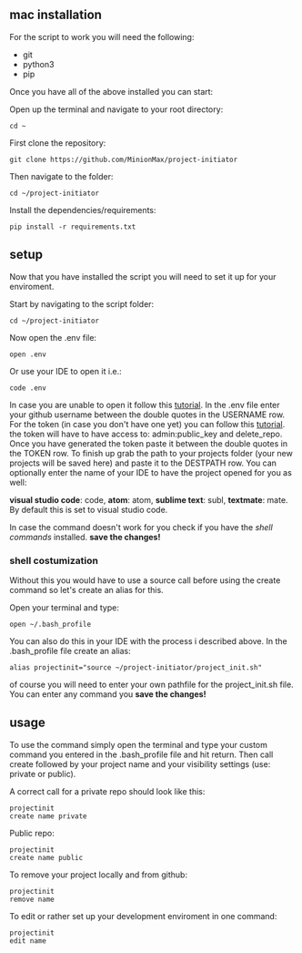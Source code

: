 ## mac installation
For the script to work you will need the following:
- git
- python3
- pip

Once you have all of the above installed you can start:

Open up the terminal and navigate to your root directory:
```shell
cd ~
```
First clone the repository:
```shell
git clone https://github.com/MinionMax/project-initiator
```
Then navigate to the folder:
```shell
cd ~/project-initiator
```
Install the dependencies/requirements:
```shell
pip install -r requirements.txt
```

## setup
Now that you have installed the script you will need to set it up for your enviroment.

Start by navigating to the script folder:
```shell
cd ~/project-initiator
```
Now open the .env file:
```shell
open .env
```
Or use your IDE to open it i.e.:
```shell
code .env
```
In case you are unable to open it follow this [tutorial](https://stackoverflow.com/questions/29955500/code-not-working-in-command-line-for-visual-studio-code-on-osx-mac).
In the .env file enter your github username between the double quotes in the USERNAME row.
For the token (in case you don't have one yet) you can follow this [tutorial](https://docs.github.com/en/free-pro-team@latest/github/authenticating-to-github/creating-a-personal-access-token). the token will have to have access to: admin:public_key and delete_repo.
Once you have generated the token paste it between the double quotes in the TOKEN row.
To finish up grab the path to your projects folder (your new projects will be saved here) and paste it to the DESTPATH row.
You can optionally enter the name of your IDE to have the project opened for you as well:

__visual studio code__: code, __atom__: atom, __sublime text__: subl, __textmate__: mate.
By default this is set to visual studio code.

In case the command doesn't work for you check if you have the _shell commands_ installed.
__save the changes!__

### shell costumization
Without this you would have to use a source call before using the create command so let's create an alias for this.

Open your terminal and type:
```shell
open ~/.bash_profile
```
You can also do this in your IDE with the process i described above.
In the .bash_profile file create an alias:
```shell
alias projectinit="source ~/project-initiator/project_init.sh"
```
of course you will need to enter your own pathfile for the project_init.sh file.
You can enter any command you
__save the changes!__

## usage
To use the command simply open the terminal and type your custom command you entered in the .bash_profile file and hit return.
Then call create followed by your project name and your visibility settings (use: private or public).

A correct call for a private repo should look like this:
```shell
projectinit
create name private
```
Public repo:
```shell
projectinit
create name public
```
To remove your project locally and from github:
```shell
projectinit
remove name
```

To edit or rather set up your development enviroment in one command:
```shell
projectinit
edit name
```